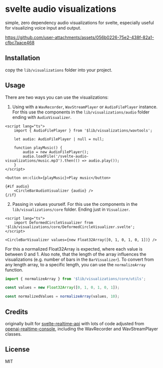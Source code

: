 # svelte audio visualizations

simple, zero dependency audio visualizations for svelte, especially useful for visualizing voice input and output.

https://github.com/user-attachments/assets/056b0226-75e2-438f-82a1-cfbc7aace468

## Installation

copy the `lib/visualizations` folder into your project.

## Usage

There are two ways you can use the visualizations:

1. Using with a `WavRecorder`, `WavStreamPlayer` or `AudioFilePlayer` instance. For this use the components in the `lib/visualizations/audio` folder ending with `AudioVisualizer`.

```svelte
<script lang="ts">
	import { AudioFilePlayer } from '$lib/visualizations/wavtools';

    let audio: AudioFilePlayer | null = null;

    function playMusic() {
		audio = new AudioFilePlayer();
		audio.loadFile('/svelte-audio-visualizations/music.mp3').then(() => audio.play());
    }
</script>

<button on:click={playMusic}>Play music</button>

{#if audio}
    <CircleBarAudioVisualizer {audio} />
{/if}
```

2. Passing in values yourself. For this use the components in the `lib/visualizations/core` folder. Ending just in `Visualizer`.

```svelte
<script lang="ts">
	import DeformedCircleVisualizer from '$lib/visualizations/core/DeformedCircleVisualizer.svelte';
</script>

<CircleBarVisualizer values={new Float32Array([0, 1, 0, 1, 0, 1])} />
```

For this a normalized Float32Array is expected, where each value is between 0 and 1. Also note, that the length of the array influences the visualizations (e.g. number of bars in the `BarVisualizer`). To convert from any length array, to a specific length, you can use the `normalizeArray` function.

```ts
import { normalizeArray } from '$lib/visualizations/core/utils';

const values = new Float32Array([0, 1, 0, 1, 0, 1]);

const normalizedValues = normalizeArray(values, 10);
```


## Credits

originally built for [svelte-realtime-api](https://github.com/flo-bit/svelte-openai-realtime-api) with lots of code adjusted from [openai-realtime-console](https://github.com/openai/openai-realtime-console), including the WavRecorder and WavStreamPlayer classes.

## License

MIT
